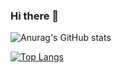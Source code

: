### Hi there 👋

<!--
**pabalaba/pabalaba** is a ✨ _special_ ✨ repository because its `README.md` (this file) appears on your GitHub profile.

Here are some ideas to get you started:

- 🔭 I’m currently working on ...
- 🌱 I’m currently learning ...
- 👯 I’m looking to collaborate on ...
- 🤔 I’m looking for help with ...
- 💬 Ask me about ...
- 📫 How to reach me: ...
- 😄 Pronouns: ...
- ⚡ Fun fact: ...
-->
![Anurag's GitHub stats](https://github-readme-stats.vercel.app/api?username=pabalaba&show_icons=true&theme=radical)

[![Top Langs](https://github-readme-stats.vercel.app/api/top-langs/?username=)](https://github.com/anuraghazra/github-readme-stats)

